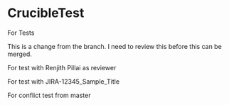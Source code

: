 # CrucibleTest
For Tests

This is a change from the branch. I need to review this before this can be merged.

For test with Renjith Pillai as reviewer

For test with JIRA-12345_Sample_Title

For conflict test from master

